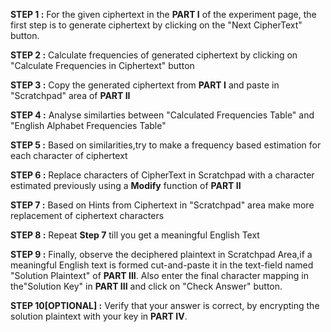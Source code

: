 **STEP 1 :** For the given ciphertext in the **PART I** of the experiment page, the first step is to generate ciphertext by clicking on the "Next CipherText" button.

**STEP 2 :** Calculate frequencies of generated ciphertext by clicking on "Calculate Frequencies in Ciphertext" button

**STEP 3 :** Copy the generated ciphertext from **PART I** and paste in "Scratchpad" area of **PART II**

**STEP 4 :** Analyse similarties between "Calculated Frequencies Table" and "English Alphabet Frequencies Table"

**STEP 5 :** Based on similarities,try to make a frequency based estimation for each character of ciphertext

**STEP 6 :** Replace characters of CipherText in Scratchpad with a character estimated previously using a **Modify** function of **PART II**

**STEP 7 :** Based on Hints from Ciphertext in "Scratchpad" area make more replacement of ciphertext characters

**STEP 8 :** Repeat **Step 7** till you get a meaningful English Text

**STEP 9 :** Finally, observe the deciphered plaintext in Scratchpad Area,if a meaningful English text is formed cut-and-paste it in the text-field named "Solution Plaintext" of **PART III**. Also enter the final character mapping in the"Solution Key" in **PART III** and click on "Check Answer" button.

**STEP 10[OPTIONAL] :** Verify that your answer is correct, by encrypting the solution plaintext with your key in **PART IV**.

